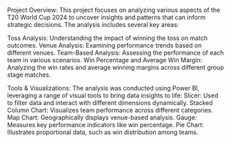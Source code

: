 Project Overview:
This project focuses on analyzing various aspects of the T20 World Cup 2024 to uncover insights and patterns that can inform strategic decisions. The analysis includes several key areas:

Toss Analysis: Understanding the impact of winning the toss on match outcomes.
Venue Analysis: Examining performance trends based on different venues.
Team-Based Analysis: Assessing the performance of each team in various scenarios.
Win Percentage and Average Win Margin: Analyzing the win rates and average winning margins across different group stage matches.

Tools & Visualizations:
The analysis was conducted using Power BI, leveraging a range of visual tools to bring data insights to life:
Slicer: Used to filter data and interact with different dimensions dynamically.
Stacked Column Chart: Visualizes team performance across different categories.
Map Chart: Geographically displays venue-based analysis.
Gauge: Measures key performance indicators like win percentage.
Pie Chart: Illustrates proportional data, such as win distribution among teams.
